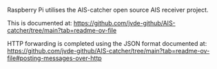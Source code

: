 Raspberry Pi utilises the AIS-catcher open source AIS receiver project. 

This is documented at: 
  https://github.com/jvde-github/AIS-catcher/tree/main?tab=readme-ov-file

HTTP forwarding is completed using the JSON format documented at: 
  https://github.com/jvde-github/AIS-catcher/tree/main?tab=readme-ov-file#posting-messages-over-http
